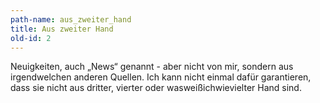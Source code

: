 ```yaml
---
path-name: aus_zweiter_hand
title: Aus zweiter Hand
old-id: 2
---
```


Neuigkeiten, auch „News“ genannt - aber nicht von mir, sondern aus irgendwelchen anderen Quellen. Ich kann nicht einmal dafür garantieren, dass sie nicht aus dritter, vierter oder wasweißichwievielter Hand sind.
